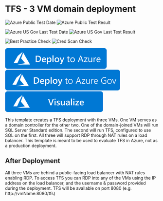 # TFS - 3 VM domain deployment

![Azure Public Test Date](https://azurequickstartsservice.blob.core.windows.net/badges/tfs-dual-server/PublicLastTestDate.svg)
![Azure Public Test Result](https://azurequickstartsservice.blob.core.windows.net/badges/tfs-dual-server/PublicDeployment.svg)

![Azure US Gov Last Test Date](https://azurequickstartsservice.blob.core.windows.net/badges/tfs-dual-server/FairfaxLastTestDate.svg)
![Azure US Gov Last Test Result](https://azurequickstartsservice.blob.core.windows.net/badges/tfs-dual-server/FairfaxDeployment.svg)

![Best Practice Check](https://azurequickstartsservice.blob.core.windows.net/badges/tfs-dual-server/BestPracticeResult.svg)
![Cred Scan Check](https://azurequickstartsservice.blob.core.windows.net/badges/tfs-dual-server/CredScanResult.svg)

[![Deploy To Azure](https://raw.githubusercontent.com/Azure/azure-quickstart-templates/master/1-CONTRIBUTION-GUIDE/images/deploytoazure.svg?sanitize=true)](https://portal.azure.com/#create/Microsoft.Template/uri/https%3A%2F%2Fraw.githubusercontent.com%2FAzure%2Fazure-quickstart-templates%2Fmaster%2Ftfs-dual-server%2Fazuredeploy.json)
[![Deploy To Azure US Gov](https://raw.githubusercontent.com/Azure/azure-quickstart-templates/master/1-CONTRIBUTION-GUIDE/images/deploytoazuregov.svg?sanitize=true)](https://portal.azure.us/#create/Microsoft.Template/uri/https%3A%2F%2Fraw.githubusercontent.com%2FAzure%2Fazure-quickstart-templates%2Fmaster%2Ftfs-dual-server%2Fazuredeploy.json)
[![Visualize](https://raw.githubusercontent.com/Azure/azure-quickstart-templates/master/1-CONTRIBUTION-GUIDE/images/visualizebutton.svg?sanitize=true)](http://armviz.io/#/?load=https%3A%2F%2Fraw.githubusercontent.com%2FAzure%2Fazure-quickstart-templates%2Fmaster%2Ftfs-dual-server%2Fazuredeploy.json)

This template creates a TFS deployment with three VMs. One VM serves as a domain
controller for the other two. One of the domain-joined VMs will run SQL Server
Standard edition. The second will run TFS, configured to use SQL on the first.
All three will support RDP through NAT rules on a load balancer. This template
is meant to be used to evaluate TFS in Azure, not as a production deployment.

## After Deployment

All three VMs are behind a public-facing load balancer with NAT rules enabling
RDP. To access TFS you can RDP into any of the VMs using the IP address on the
load balancer, and the username & password provided during the deployment. TFS
will be available on port 8080 (e.g. http://vmName:8080/tfs)
